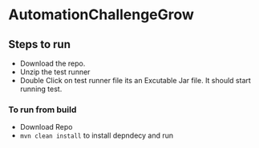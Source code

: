 # AutomationChallengeGrow
## Steps to run
- Download the repo.
- Unzip the test runner 
- Double Click on test runner file its an Excutable Jar file. It should start running test.

### To run from build
- Download Repo
- `mvn clean install` to install depndecy and run